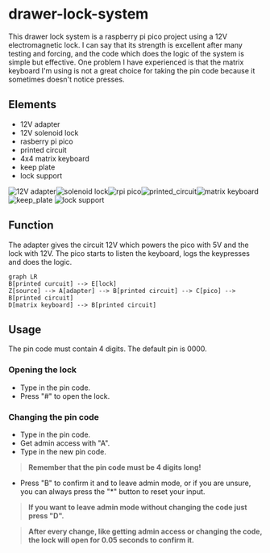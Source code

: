 # drawer-lock-system
This drawer lock system is a raspberry pi pico project using a 12V electromagnetic lock. I can say that its strength is excellent after many testing and forcing, and the code which does the logic of the system is simple but effective. One problem I have experienced is that the matrix keyboard I'm using is not a great choice for taking the pin code because it sometimes doesn't notice presses.
## Elements
- 12V adapter
- 12V solenoid lock
- rasberry pi pico
- printed circuit
- 4x4 matrix keyboard
- keep plate
- lock support

![12V adapter](https://github.com/nagydavid04/drawer-lock-system/assets/132921246/aa1453f9-ad3a-4526-933b-9ce4eefc7b02)![solenoid lock](https://github.com/nagydavid04/drawer-lock-system/assets/132921246/6fc3a041-b91c-4fa5-a474-0bfbae056359)![rpi pico](https://github.com/nagydavid04/drawer-lock-system/assets/132921246/db302778-91d8-452e-8f77-4ff813a5053b)![printed_circuit](https://github.com/nagydavid04/drawer-lock-system/assets/132921246/fec992bb-b8bd-4580-9b8b-3b4aa16f0ca4)![matrix keyboard](https://github.com/nagydavid04/drawer-lock-system/assets/132921246/107e6e70-eb08-40db-87af-6c2227225118)![keep_plate](https://github.com/nagydavid04/drawer-lock-system/assets/132921246/6e7c5455-6f57-4535-a22a-168cd057404d)
![lock support](https://github.com/nagydavid04/drawer-lock-system/assets/132921246/aa50a65b-4f77-47d5-aeee-0b182eccff27)
## Function
The adapter gives the circuit 12V which powers the pico with 5V and the lock with 12V. The pico starts to listen the keyboard, logs the keypresses and does the logic.
```mermaid
graph LR
B[printed curcuit] --> E[lock]
Z[source] --> A[adapter] --> B[printed circuit] --> C[pico] --> B[printed circuit]
D[matrix keyboard] --> B[printed circuit]
```
## Usage
The pin code must contain 4 digits. The default pin is 0000.
### Opening the lock
- Type in the pin code.
- Press "#" to open the lock.
### Changing the pin code
- Type in the pin code.
- Get admin access with "A".
- Type in the new pin code.
> **Remember that the pin code must be 4 digits long!**
- Press "B" to confirm it and to leave admin mode, or if you are unsure, you can always press the "*" button to reset your input.
> **If you want to leave admin mode without changing the code just press "D".**

> **After every change, like getting admin access or changing the code, the lock will open for 0.05 seconds to confirm it.**
